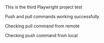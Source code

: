 This is the third Playwright project test

Push and pull commands working successfully

Checking pull command from remote

Checking push command from local
